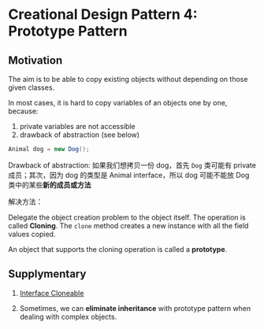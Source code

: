 # Creational Design Pattern 4: Prototype Pattern

## Motivation

The aim is to be able to copy existing objects without depending on those given classes.

In most cases, it is hard to copy variables of an objects one by one, because:

1. private variables are not accessible
2. drawback of abstraction (see below)

```java
Animal dog = new Dog();
```

Drawback of abstraction: 如果我们想拷贝一份 dog，首先 `Dog` 类可能有 private 成员；其次，因为 dog 的类型是 Animal interface，所以 dog 可能不能放 Dog 类中的某些**新的成员或方法**

解决方法：

Delegate the object creation problem to the object itself. The operation is called **Cloning**. The `clone` method creates a new instance with all the field values copied.

An object that supports the cloning operation is called a **prototype**. 


## Supplymentary

1. [Interface Cloneable](https://docs.oracle.com/javase/7/docs/api/java/lang/Cloneable.html)

2. Sometimes, we can **eliminate inheritance** with prototype pattern when dealing with complex objects.


